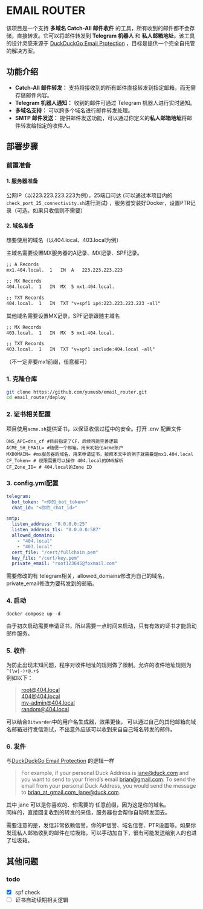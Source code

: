 # EMAIL ROUTER

该项目是一个支持 **多域名 Catch-All 邮件收件** 的工具，所有收到的邮件都不会存储，直接转发。它可以将邮件转发到 **Telegram 机器人** 和 **私人邮箱地址**。该工具的设计灵感来源于 [DuckDuckGo Email Protection](https://duckduckgo.com/duckduckgo-help-pages/email-protection/) ，目标是提供一个完全自托管的解决方案。

## 功能介绍

- **Catch-All 邮件转发：** 支持将接收到的所有邮件直接转发到指定邮箱，而无需存储邮件内容。
- **Telegram 机器人通知：** 收到的邮件可通过 Telegram 机器人进行实时通知。
- **多域名支持：** 可以跨多个域名进行邮件转发处理。
- **SMTP 邮件发送：** 提供邮件发送功能，可以通过你定义的**私人邮箱地址**将邮件转发给指定的收件人。

## 部署步骤


### 前置准备

#### 1. 服务器准备
公网IP（以223.223.223.223为例），25端口可达 (可以通过本项目内的`check_port_25_connectivity.sh`进行测试) ，服务器安装好Docker，设置PTR记录（可选，如果只收信则不需要）
#### 2. 域名准备
想要使用的域名（以404.local、403.local为例）  

主域名需要设置MX服务器的A记录、MX记录、SPF记录。
```txt
;; A Records
mx1.404.local.	1	IN	A	223.223.223.223

;; MX Records
404.local.	1	IN	MX	5 mx1.404.local.

;; TXT Records
404.local.	1	IN	TXT	"v=spf1 ip4:223.223.223.223 -all"
```
其他域名需要设置MX记录，SPF记录跟随主域名
```txt
;; MX Records
403.local.	1	IN	MX	5 mx1.404.local.

;; TXT Records
403.local.	1	IN	TXT	"v=spf1 include:404.local -all"
```
（不一定非要mx1前缀，任意都可）
### 1. 克隆仓库

```bash
git clone https://github.com/yumusb/email_router.git
cd email_router/deploy
```

### 2. 证书相关配置

项目使用`acme.sh`提供证书，以保证收信过程中的安全。打开 .env 配置文件
```config
DNS_API=dns_cf #目前指定了CF，后续可能完善逻辑
ACME_SH_EMAIL= #随便一个邮箱，用来初始化acme账户
MXDOMAIN= #mx服务器的域名，用来申请证书，按照本文中的例子就需要是mx1.404.local
CF_Token= # 权限需要可以操作 404.local的DNS解析
CF_Zone_ID= # 404.local的Zone ID
```
### 3. config.yml配置
```yml
telegram:
  bot_token: "<你的_bot_token>"
  chat_id: "<你的_chat_id>"

smtp:
  listen_address: "0.0.0.0:25"
  listen_address_tls: "0.0.0.0:587"
  allowed_domains:
    - "404.local"
    - "403.local"
  cert_file: "/cert/fullchain.pem"
  key_file: "/cert/key.pem"
  private_email: "root123645@foxmail.com"
```
需要修改的有 telegram相关，allowed_domains修改为自己的域名，private_email修改为要转发到的邮箱。
### 4. 启动
```shell 
docker compose up -d 
```
由于初次启动需要申请证书，所以需要一点时间来启动，只有有效的证书才能启动邮件服务。
### 5. 收件
为防止出现未知问题，程序对收件地址的规则做了限制。允许的收件地址规则为`^(\w|-)+@.+$`  
例如以下：
> root@404.local  
> 404@404.local  
> my-admin@404.local  
> random@404.local  

可以结合`Bitwarden`中的用户名生成器，效果更佳。
可以通过自己的其他邮箱向域名邮箱进行发信测试，不出意外应该可以收到来自自己域名转发的邮件。

### 6. 发件
与[DuckDuckGo Email Protection](https://duckduckgo.com/duckduckgo-help-pages/email-protection/duck-addresses/how-do-i-compose-a-new-email/) 的逻辑一样
> For example, if your personal Duck Address is jane@duck.com and you want to send to your friend’s email brian@gmail.com. To send the email from your personal Duck Address, you would send the message to brian_at_gmail.com_jane@duck.com.  

其中 jane 可以是你喜欢的、你需要的 任意前缀，因为这是你的域名。  
同样的，直接回复收到的转发的来信，服务器也会帮你自动转发回去。  

需要注意的是，发信非常依赖信誉，你的IP信誉、域名信誉、PTR设置等。如果你发现私人邮箱收到的邮件在垃圾箱，可以手动加白下，很有可能发送给别人的也进了垃圾箱。


## 其他问题
### todo 
- [x] spf check
- [ ] 证书自动续期相关逻辑
